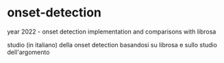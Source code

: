 # onset-detection
year 2022 - onset detection implementation and comparisons with librosa

studio (in italiano) della onset detection basandosi su librosa e sullo studio dell'argomento
